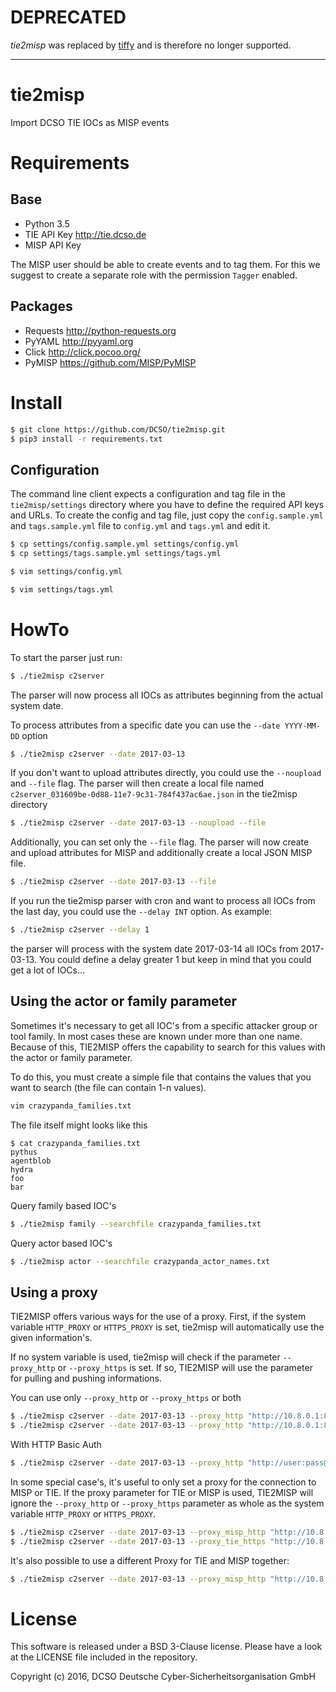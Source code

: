# DEPRECATED 
*tie2misp*  was replaced by [tiffy](https://github.com/DCSO/tiffy) and is therefore no longer supported. 

--- 

# tie2misp
Import DCSO TIE IOCs as MISP events

# Requirements
## Base
- Python 3.5
- TIE API Key http://tie.dcso.de
- MISP API Key

The MISP user should be able to create events and to tag them. For this we suggest to create a separate role with the 
permission `Tagger` enabled.  

## Packages
- Requests http://python-requests.org
- PyYAML http://pyyaml.org
- Click http://click.pocoo.org/
- PyMISP https://github.com/MISP/PyMISP

# Install
```bash
$ git clone https://github.com/DCSO/tie2misp.git
$ pip3 install -r requirements.txt
```

## Configuration
The command line client expects a configuration and tag file in the `tie2misp/settings` directory where you have to
define the required API keys and URLs. To create the config and tag file, just copy the `config.sample.yml` and
`tags.sample.yml` file to `config.yml` and `tags.yml` and edit it.

```bash
$ cp settings/config.sample.yml settings/config.yml
$ cp settings/tags.sample.yml settings/tags.yml

$ vim settings/config.yml

$ vim settings/tags.yml
```

# HowTo
To start the parser just run:
```bash
$ ./tie2misp c2server
```
The parser will now process all IOCs as attributes beginning from the actual system date.

To process attributes from a specific date you can use the `--date YYYY-MM-DD` option
```bash
$ ./tie2misp c2server --date 2017-03-13
```

If you don't want to upload attributes directly, you could use the `--noupload` and `--file` flag. The parser will then
create a local file named `c2server_031609be-0d88-11e7-9c31-784f437ac6ae.json` in the tie2misp directory
```bash
$ ./tie2misp c2server --date 2017-03-13 --noupload --file
````

Additionally, you can set only the `--file` flag. The parser will now create and upload attributes for MISP and
additionally create a local JSON MISP file.
```bash
$ ./tie2misp c2server --date 2017-03-13 --file
```

If you run the tie2misp parser with cron and want to process all IOCs from the last day, you could use the `--delay INT` option. As
example:
```bash
$ ./tie2misp c2server --delay 1
```
the parser will process with the system date 2017-03-14 all IOCs from 2017-03-13. You could define a delay greater 1
but keep in mind that you could get a lot of IOCs...

## Using the actor or family parameter
Sometimes it's necessary to get all IOC's from a specific attacker group or tool family. In most cases these are known 
under more than one name. Because of this, TIE2MISP offers the capability to search for this values with the actor or 
family parameter.

To do this, you must create a simple file that contains the values that you want to search (the file can contain 1-n values).
```bash
vim crazypanda_families.txt
```
The file itself might looks like this
```
$ cat crazypanda_families.txt
pythus
agentblob
hydra
foo
bar
```

Query family based IOC's
```bash
$ ./tie2misp family --searchfile crazypanda_families.txt
```

Query actor based IOC's
```bash
$ ./tie2misp actor --searchfile crazypanda_actor_names.txt
```

## Using a proxy
TIE2MISP offers various ways for the use of a proxy. First, if the system variable `HTTP_PROXY` or `HTTPS_PROXY` is 
set, tie2misp will automatically use the given information's.

If no system variable is used, tie2misp will check if the parameter `--proxy_http` or `--proxy_https` is set. If so, TIE2MISP will use the parameter for pulling and pushing informations. 

You can use only `--proxy_http` or `--proxy_https` or both
```bash
$ ./tie2misp c2server --date 2017-03-13 --proxy_http "http://10.8.0.1:8000"
$ ./tie2misp c2server --date 2017-03-13 --proxy_http "http://10.8.0.1:8000 --proxy_https "http://10.8.0.1:8443"
```
With HTTP Basic Auth
```bash
$ ./tie2misp c2server --date 2017-03-13 --proxy_http "http://user:pass@10.8.0.1:8000"
```

In some special case's, it's useful to only set a proxy for the connection to MISP or TIE. If the proxy parameter for TIE or MISP is
used, TIE2MISP will ignore the `--proxy_http` or `--proxy_https` parameter as whole as the system variable `HTTP_PROXY` or `HTTPS_PROXY`.
```bash
$ ./tie2misp c2server --date 2017-03-13 --proxy_misp_http "http://10.8.0.1:8000"
$ ./tie2misp c2server --date 2017-03-13 --proxy_tie_https "http://10.8.0.1:8443"
```
It's also possible to use a different Proxy for TIE and MISP together:
```bash
$ ./tie2misp c2server --date 2017-03-13 --proxy_misp_http "http://10.8.0.1:8000" --proxy_tie_https "http://10.8.0.1:8443
```

# License

This software is released under a BSD 3-Clause license.
Please have a look at the LICENSE file included in the repository.

Copyright (c) 2016, DCSO Deutsche Cyber-Sicherheitsorganisation GmbH

